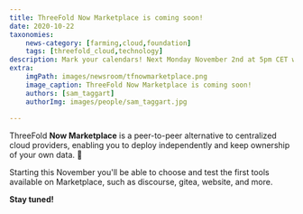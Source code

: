 ```yaml
---
title: ThreeFold Now Marketplace is coming soon!
date: 2020-10-22
taxonomies:
    news-category: [farming,cloud,foundation]
    tags: [threefold_cloud,technology]
description: Mark your calendars! Next Monday November 2nd at 5pm CET we will host a 30-minute community call to update you on exciting progress and to show you what we’ll be working towards in the coming months.
extra:
    imgPath: images/newsroom/tfnowmarketplace.png
    image_caption: ThreeFold Now Marketplace is coming soon!
    authors: [sam_taggart]
    authorImg: images/people/sam_taggart.jpg
    
---
```


ThreeFold **Now Marketplace** is a peer-to-peer alternative to centralized cloud providers, enabling you to deploy independently and keep ownership of your own data. 🙌

Starting this November you'll be able to choose and test the first tools available on Marketplace, such as discourse, gitea, website, and more.

**Stay tuned!**

